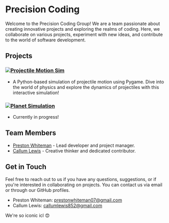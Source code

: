 # Precision Coding

Welcome to the Precision Coding Group! We are a team passionate about creating innovative projects and exploring the realms of coding. Here, we collaborate on various projects, experiment with new ideas, and contribute to the world of software development.

## Projects

###  [![Projectile Motion Sim](https://img.shields.io/badge/-Projectile_Motion_Sim-blue)](https://github.com/Quantum-Dev-Group/Projectile-Motion-Sim)
- A Python-based simulation of projectile motion using Pygame. Dive into the world of physics and explore the dynamics of projectiles with this interactive simulation!

### [![Planet Simulation](https://img.shields.io/badge/-Dune_Recreation-green)](https://github.com/Quantum-Dev-Group/Planet-Simulator)
- Currently in progress!
## Team Members
- [Preston Whiteman](https://github.com/pestopasta74) - Lead developer and project manager.
- [Callum Lewis](https://github.com/CallumLewisGH) - Creative thinker and dedicated contributor.

## Get in Touch
Feel free to reach out to us if you have any questions, suggestions, or if you're interested in collaborating on projects. You can contact us via email or through our GitHub profiles.

- Preston Whiteman: prestonwhiteman07@gmail.com
- Callum Lewis: callumlewis852@gmail.com

We're so iconic icl 😍
